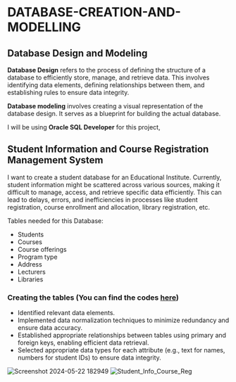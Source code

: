 # DATABASE-CREATION-AND-MODELLING
## Database Design and Modeling 
**Database Design** refers to the process of defining the structure of a database to efficiently store, manage, and retrieve data. This involves identifying data elements, defining relationships between them, and establishing rules to ensure data integrity. 

**Database modeling** involves creating a visual representation of the database design.  It serves as a blueprint for building the actual database.

I will be using **Oracle SQL Developer** for this project,

## Student Information and Course Registration Management System
I want to create a student database for an Educational Institute.  Currently, student information might be scattered across various sources, making it difficult to manage, access, and retrieve specific data efficiently. This can lead to delays, errors, and inefficiencies in processes like student registration, course enrollment and allocation, library registration, etc.

Tables needed for this Database:
- Students
- Courses
- Course offerings
- Program type
- Address
- Lecturers
- Libraries

### Creating the tables (You can find the codes [here](https://github.com/Teekafey/DATABASE-CREATION-AND-MODELLING/blob/main/Student_db.sql))
- Identified relevant data elements.
- Implemented data normalization techniques to minimize redundancy and ensure data accuracy.
- Established appropriate relationships between tables using primary and foreign keys, enabling efficient data retrieval.
- Selected appropriate data types for each attribute (e.g., text for names, numbers for student IDs) to ensure data integrity.

![Screenshot 2024-05-22 182949](https://github.com/Teekafey/DATABASE-CREATION-AND-MODELLING/assets/169501567/00ae1371-14c6-4dac-8053-10f8d1578f05)
![Student_Info_Course_Reg](https://github.com/Teekafey/DATABASE-CREATION-AND-MODELLING/assets/169501567/3786341c-26d0-4384-a023-0b71225e12e7)
